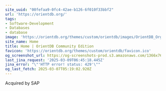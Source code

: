 ```yaml
---
site_uuid: "00fefaa9-0fc4-42ae-b126-6f010f33bbf2"
url: 'https://orientdb.org/'
tags:
- Software-Development
- Databases
- database
image: 'https://orientdb.org/themes/custom/orientdb/images/OrientDB_Org.png'
site_name: Home
title: Home | OrientDB Community Edition
favicon: 'https://orientdb.org/themes/custom/orientdb/favicon.ico'
og_screenshot_url: https://og-screenshots-prod.s3.amazonaws.com/1366x768/80/false/27a02af846cd7181bea4fc6d0c789c3c91119c25be37ab532f5f316e50772b2c.jpeg
last_jina_request: '2025-03-09T06:45:18.445Z'
jina_error: "\"'HTTP error! status: 429'\""
og_last_fetch: 2025-03-07T05:19:02.920Z
---
```

Acquired by SAP
